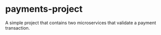 # payments-project
A simple project that contains two microservices that validate a payment transaction.
